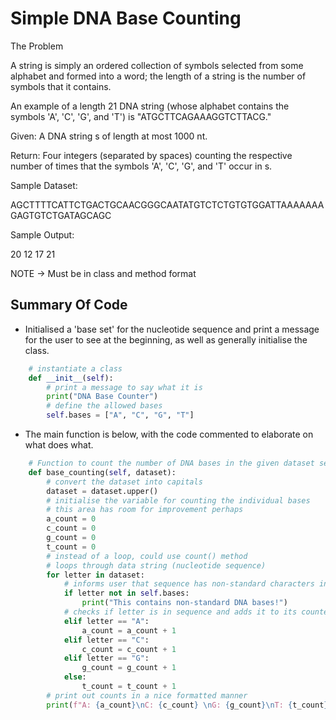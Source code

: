 # Simple DNA Base Counting
The Problem

A string is simply an ordered collection of symbols selected from some alphabet and formed into a word; the length of a string is the number of symbols that it contains.

An example of a length 21 DNA string (whose alphabet contains the symbols 'A', 'C', 'G', and 'T') is "ATGCTTCAGAAAGGTCTTACG."

Given: A DNA string s of length at most 1000 nt.

Return: Four integers (separated by spaces) counting the respective number of times that the symbols 'A', 'C', 'G', and 'T' occur in s.

Sample Dataset:

AGCTTTTCATTCTGACTGCAACGGGCAATATGTCTCTGTGTGGATTAAAAAAAGAGTGTCTGATAGCAGC

Sample Output:

20 12 17 21

NOTE -> Must be in class and method format

## Summary Of Code

* Initialised a 'base set' for the nucleotide sequence and print a message for the user to see at the beginning, as well as generally initialise the class.
```python
    # instantiate a class
    def __init__(self):
        # print a message to say what it is
        print("DNA Base Counter")
        # define the allowed bases
        self.bases = ["A", "C", "G", "T"]
```
* The main function is below, with the code commented to elaborate on what does what.
```python
    # Function to count the number of DNA bases in the given dataset set
    def base_counting(self, dataset):
        # convert the dataset into capitals
        dataset = dataset.upper()
        # initialise the variable for counting the individual bases
        # this area has room for improvement perhaps
        a_count = 0
        c_count = 0
        g_count = 0
        t_count = 0
        # instead of a loop, could use count() method
        # loops through data string (nucleotide sequence)
        for letter in dataset:
            # informs user that sequence has non-standard characters in it
            if letter not in self.bases:
                print("This contains non-standard DNA bases!")
            # checks if letter is in sequence and adds it to its counter
            elif letter == "A":
                a_count = a_count + 1
            elif letter == "C":
                c_count = c_count + 1
            elif letter == "G":
                g_count = g_count + 1
            else:
                t_count = t_count + 1
        # print out counts in a nice formatted manner
        print(f"A: {a_count}\nC: {c_count} \nG: {g_count}\nT: {t_count}")
```

